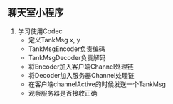 ## 聊天室小程序
1. 学习使用Codec
    - 定义TankMsg x, y
	- TankMsgEncoder负责编码
	- TankMsgDecoder负责解码
	- 将Encoder加入客户端Channel处理链
	- 将Decoder加入服务器Channel处理链
	- 在客户端channelActive的时候发送一个TankMsg
	- 观察服务器是否接收正确

